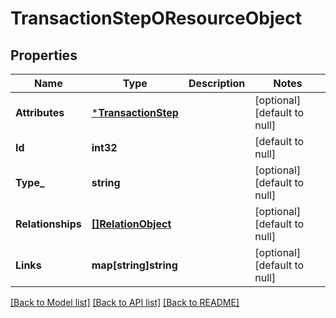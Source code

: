 # TransactionStepOResourceObject

## Properties
Name | Type | Description | Notes
------------ | ------------- | ------------- | -------------
**Attributes** | [***TransactionStep**](TransactionStep.md) |  | [optional] [default to null]
**Id** | **int32** |  | [default to null]
**Type_** | **string** |  | [optional] [default to null]
**Relationships** | [**[]RelationObject**](RelationObject.md) |  | [optional] [default to null]
**Links** | **map[string]string** |  | [optional] [default to null]

[[Back to Model list]](../README.md#documentation-for-models) [[Back to API list]](../README.md#documentation-for-api-endpoints) [[Back to README]](../README.md)


